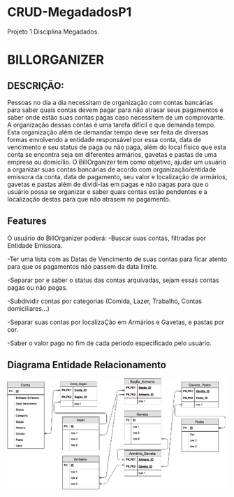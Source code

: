 # CRUD-MegadadosP1

Projeto 1 Disciplina Megadados.

# BILLORGANIZER

## DESCRIÇÃO:
Pessoas no dia a dia necessitam de organização com contas bancárias para saber quais contas devem pagar para não atrasar seus pagamentos e saber onde estão suas contas pagas caso necessitem de um comprovante. A organização dessas contas é uma tarefa difícil e que demanda tempo. Esta organização além de demandar tempo deve ser feita de diversas formas envolvendo a entidade responsável por essa conta, data de vencimento e seu status de paga ou não paga, além do local físico  que esta conta se encontra seja em diferentes armários, gavetas e pastas de uma empresa ou domicílio. O BillOrganizer tem como objetivo, ajudar um usuário a organizar suas contas bancárias de acordo com organização/entidade emissora da conta, data de pagamento, seu valor e localização de armários, gavetas e pastas além de dividi-las em pagas e não pagas para que o usuário possa se organizar e saber quais contas estão pendentes  e a localização destas para que não atrasem no pagamento.

## Features
O usuário do BillOrganizer poderá:
-Buscar suas contas, filtradas por Entidade Emissora.


-Ter uma lista com as Datas de Vencimento de suas contas para ficar atento para que os pagamentos não passem da data limite.


-Separar por e saber o status das contas arquivadas, sejam essas contas pagas ou não pagas.


-Subdividir contas por categorias (Comida, Lazer, Trabalho, Contas domiciliares...)


-Separar suas contas por localizaÇão em Armários e Gavetas, e pastas por cor.


-Saber o valor pago no fim de cada período especificado pelo usuário.


## Diagrama Entidade Relacionamento
![Screenshot](BillOrganizer.png)
